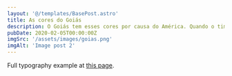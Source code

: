 ```yaml
---
layout: '@/templates/BasePost.astro'
title: As cores do Goiás
description: O Goiás tem esses cores por causa do América. Quando o time foi fundado, o américa emprestou seu uniforme para eles jogarem.
pubDate: 2020-02-05T00:00:00Z
imgSrc: '/assets/images/goias.png'
imgAlt: 'Image post 2'
---
```


Full typography example at [this page](../sixth-post/).
